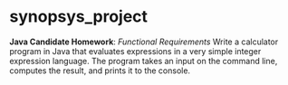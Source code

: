 # synopsys_project
**Java Candidate Homework**:
*Functional Requirements*
Write a calculator program in Java that evaluates expressions in a very simple integer expression language. The program takes an input on the command line, computes the result, and prints it to the console.

